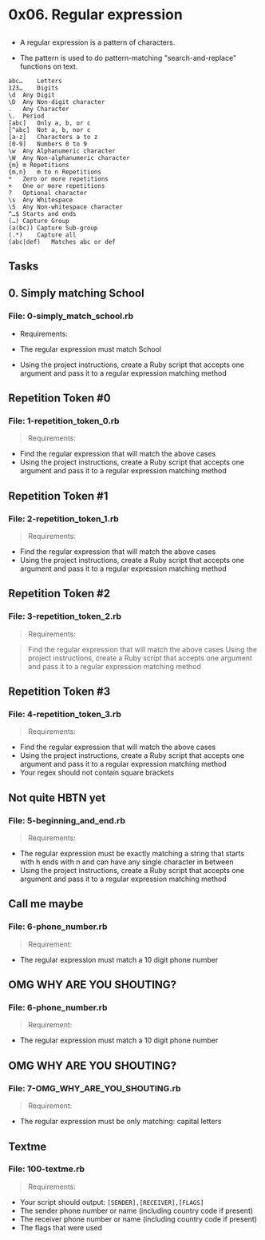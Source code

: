 # 0x06. Regular expression

##
- A regular expression is a pattern of characters.

- The pattern is used to do pattern-matching "search-and-replace" functions on text.
```
abc…	Letters
123…	Digits
\d	Any Digit
\D	Any Non-digit character
.	Any Character
\.	Period
[abc]	Only a, b, or c
[^abc]	Not a, b, nor c
[a-z]	Characters a to z
[0-9]	Numbers 0 to 9
\w	Any Alphanumeric character
\W	Any Non-alphanumeric character
{m}	m Repetitions
{m,n}	m to n Repetitions
*	Zero or more repetitions
+	One or more repetitions
?	Optional character
\s	Any Whitespace
\S	Any Non-whitespace character
^…$	Starts and ends
(…)	Capture Group
(a(bc))	Capture Sub-group
(.*)	Capture all
(abc|def)	Matches abc or def
```

## Tasks
## 0. Simply matching School
### File: 0-simply_match_school.rb

- Requirements:

- The regular expression must match School
- Using the project instructions, create a Ruby script that accepts one argument and pass it to a regular expression  matching method

##  Repetition Token #0
### File: 1-repetition_token_0.rb
> Requirements:

- Find the regular expression that will match the above cases
- Using the project instructions, create a Ruby script that accepts one argument and pass it to a regular expression matching method

## Repetition Token #1
### File: 2-repetition_token_1.rb
> Requirements:

- Find the regular expression that will match the above cases
- Using the project instructions, create a Ruby script that accepts one argument and pass it to a regular expression matching method

## Repetition Token #2
### File: 3-repetition_token_2.rb

> Requirements:

> Find the regular expression that will match the above cases
> Using the project instructions, create a Ruby script that accepts one argument and pass it to a regular expression matching method

## Repetition Token #3
### File: 4-repetition_token_3.rb
> Requirements:

- Find the regular expression that will match the above cases
- Using the project instructions, create a Ruby script that accepts one argument and pass it to a regular expression matching method
- Your regex should not contain square brackets

## Not quite HBTN yet
### File: 5-beginning_and_end.rb
> Requirements:

- The regular expression must be exactly matching a string that starts with h ends with n and can have any single character in between
- Using the project instructions, create a Ruby script that accepts one argument and pass it to a regular expression matching method

## Call me maybe
### File: 6-phone_number.rb

> Requirement:

- The regular expression must match a 10 digit phone number

## OMG WHY ARE YOU SHOUTING?
### File: 6-phone_number.rb
> Requirement:

- The regular expression must match a 10 digit phone number

## OMG WHY ARE YOU SHOUTING?
### File: 7-OMG_WHY_ARE_YOU_SHOUTING.rb
> Requirement:

- The regular expression must be only matching: capital letters

## Textme
### File: 100-textme.rb
>Requirements:

- Your script should output: ``` [SENDER],[RECEIVER],[FLAGS] ```
- The sender phone number or name (including country code if present)
- The receiver phone number or name (including country code if present)
- The flags that were used
